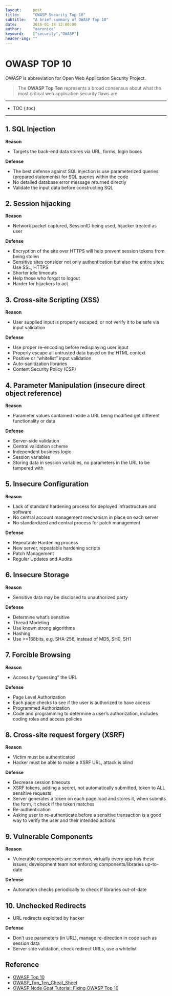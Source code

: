 ```yaml
---
layout:     post
title:      "OWASP Security Top 10"
subtitle:   "A brief summary of OWASP Top 10"
date:       2016-01-18 12:00:00
author:     "aaronice"
keyword:    ["security","OWASP"]
header-img: ""
---
```


# OWASP TOP 10

OWASP is abbreviation for Open Web Application Security Project.

> The **OWASP Top Ten** represents a broad consensus about what the most critical web application security flaws are.

---

* TOC
{:toc}

---


## 1. SQL Injection

**Reason**

* Targets the back-end data stores via URL, forms, login boxes

**Defense**

* The best defense against SQL injection is use parameterized queries (prepared statements) for SQL queries within the code
* No detailed database error message returned directly
* Validate the input data before constructing SQL



## 2. Session hijacking

**Reason**

* Network packet captured, SessionID being used, hijacker treated as user

**Defense**

* Encryption of the site over HTTPS will help prevent session tokens from being stolen
* Sensitive sites consider not only authentication but also the entire sites: Use SSL, HTTPS
* Shorter idle timeouts
* Help those who forgot to logout
* Harder for hijackers to act



## 3. Cross-site Scripting (XSS)

**Reason**

* User supplied input is properly escaped, or not verify it to be safe via input validation

**Defense**

* Use proper re-encoding before redisplaying user input
* Properly escape all untrusted data based on the HTML context
* Positive or “whitelist” input validation
* Auto-sanitization libraries
* Content Security Policy (CSP)



## 4. Parameter Manipulation (insecure direct object reference)

**Reason**

* Parameter values contained inside a URL being modified get different functionality or data

**Defense**

* Server-side validation
* Central validation scheme
* Independent business logic
* Session variables
* Storing data in session variables, no parameters in the URL to be tampered with



## 5. Insecure Configuration

**Reason**

* Lack of standard hardening process for deployed infrastructure and software
* No central account management mechanism in place on each server
* No standardized and central process for patch management

**Defense**

* Repeatable Hardening process
* New server, repeatable hardening scripts
* Patch Management
* Regular Updates and Audits



## 6. Insecure Storage

**Reason**

* Sensitive data may be disclosed to unauthorized party

**Defense**

* Determine what’s sensitive
* Thread Modeling
* Use known strong algorithms
* Hashing
* Use >=168bits, e.g. SHA-256, instead of MD5, SH0, SH1



## 7. Forcible Browsing

**Reason**

* Access by “guessing” the URL

**Defense**

* Page Level Authorization
* Each page checks to see if the user is authorized to have access
* Programmed Authorization
* Code and programming to determine a user’s authorization, includes coding roles and access policies


## 8. Cross-site request forgery (XSRF)

**Reason**

* Victim must be authenticated
* Hacker must be able to make a XSRF URL, attack is blind

**Defense**

* Decrease session timeouts
* XSRF tokens, adding a secret, not automatically submitted, token to ALL sensitive requests
* Server generates a token on each page load and stores it, when submits the form, it check if the token matches
* Re-authentication
* Asking user to re-authenticate before a sensitive transaction is a good way to verify the user and their intended actions



## 9. Vulnerable Components

**Reason**

* Vulnerable components are common, virtually every app has these issues; development team not enforcing components/libraries up-to-date

**Defense**

* Automation checks periodically to check if libraries out-of-date


## 10. Unchecked Redirects

* URL redirects exploited by hacker

**Defense**

* Don’t use parameters (in URL), manage re-direction in code such as session data
* Server side validation, check redirect URLs, use a whitelist





## Reference

* [OWASP Top 10](https://www.owasp.org/index.php/Category:OWASP_Top_Ten_Project)
* [OWASP_Top_Ten_Cheat_Sheet](https://www.owasp.org/index.php/OWASP_Top_Ten_Cheat_Sheet)
* [OWASP Node Goat Tutorial: Fixing OWASP Top 10](http://nodegoat.herokuapp.com/tutorial)

